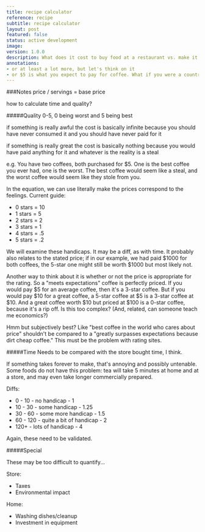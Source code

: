 ```yaml
---
title: recipe calculator
reference: recipe
subtitle: recipe calculator
layout: post
featured: false
status: active development
image: 
version: 1.0.0
description: What does it cost to buy food at a restaurant vs. make it at home?
annotations:
- or at least a lot more, but let's think on it
- or $5 is what you expect to pay for coffee. What if you were a country mouse and expect to pay $1 for a coffee, and you came to NYC... hmmm...
---
```


###Notes
price / servings = 
base price

how to calculate time and quality?

#####Quality
0-5, 0 being worst and 5 being best

if something is really awful
the cost is basically infinite because
you should have never consumed it and
you should have never paid for it

if something is really great
the cost is basically nothing because
you would have paid anything<sup></sup> for it and 
whatever is the reality is a steal

e.g. You have two coffees, both purchased for $5. One is the best coffee you ever had, one is the worst. The best coffee would seem like a steal, and the worst coffee would seem like they stole from you.

In the equation, we can use literally make the prices correspond to the feelings. Current guide:

* 0 stars = 10
* 1 stars = 5
* 2 stars = 2
* 3 stars = 1
* 4 stars = .5
* 5 stars = .2

We will examine these handicaps. It may be a diff, as with time. It probably also relates to the stated price; if in our example, we had paid $1000 for both coffees, the 5-star one might still be worth $1000 but most likely not.

Another way to think about it is whether or not the price is appropriate for the rating. So a "meets expectations" coffee is perfectly priced. If you would pay $5 for an average coffee,<sup></sup> then it's a 3-star coffee. But if you would pay $10 for a great coffee, a 5-star coffee at $5 is a 3-star coffee at $10. And a great coffee worth $10 but priced at $100 is a 0-star coffee, because it's a rip off. Is this too complex? (And, related, can someone teach me economics?)

Hmm but subjectively best? Like "best coffee in the world who cares about price" shouldn't be compared to a "greatly surpasses expectations because dirt cheap coffee." This must be the problem with rating sites.

#####Time
Needs to be compared with
the store bought time, I think.

If something takes forever to make, that's annoying and possibly untenable. Some foods do not have this problem: tea will take 5 minutes at home and at a store, and may even take longer commercially prepared.

Diffs:

* 0 - 10 - no handicap - 1
* 10 - 30 - some handicap - 1.25
* 30 - 60 - some more handicap - 1.5
* 60 - 120 - quite a bit of handicap - 2
* 120+ - lots of handicap - 4

Again, these need to be validated.

#####Special

These may be too difficult to quantify...

Store:

* Taxes
* Environmental impact

Home:

* Washing dishes/cleanup
* Investment in equipment